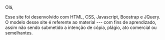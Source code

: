 Olá,

Esse site foi desenvolvido com HTML, CSS, Javascript, Boostrap e JQuery.
O modelo desse site é referente ao material --- com fins de aprendizado, assim não sendo submetido a intenção de cópia, plágio, ato comercial ou semelhantes.

